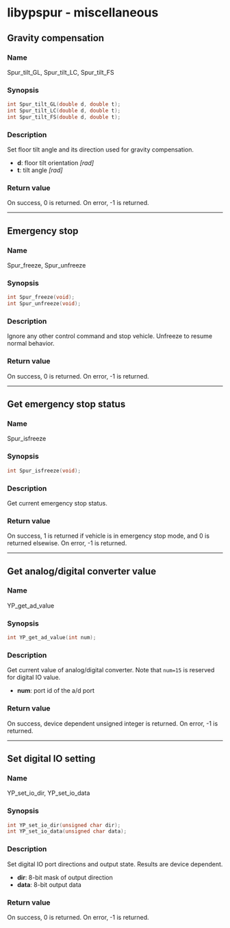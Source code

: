 # libypspur - miscellaneous

## Gravity compensation

### Name

Spur_tilt_GL, Spur_tilt_LC, Spur_tilt_FS

### Synopsis

```c
int Spur_tilt_GL(double d, double t);
int Spur_tilt_LC(double d, double t);
int Spur_tilt_FS(double d, double t);
```

### Description

Set floor tilt angle and its direction used for gravity compensation.

* **d**: floor tilt orientation _[rad]_
* **t**: tilt angle _[rad]_

### Return value

On success, 0 is returned.
On error, -1 is returned.

***

## Emergency stop

### Name

Spur_freeze, Spur_unfreeze

### Synopsis

```c
int Spur_freeze(void);
int Spur_unfreeze(void);
```

### Description

Ignore any other control command and stop vehicle.
Unfreeze to resume normal behavior.

### Return value

On success, 0 is returned.
On error, -1 is returned.

***

## Get emergency stop status

### Name

Spur_isfreeze

### Synopsis

```c
int Spur_isfreeze(void);
```

### Description

Get current emergency stop status.

### Return value

On success, 1 is returned if vehicle is in emergency stop mode, and 0 is returned elsewise.
On error, -1 is returned.

***

## Get analog/digital converter value

### Name

YP_get_ad_value

### Synopsis

```c
int YP_get_ad_value(int num);
```

### Description

Get current value of analog/digital converter.
Note that `num=15` is reserved for digital IO value.

* **num**: port id of the a/d port

### Return value

On success, device dependent unsigned integer is returned.
On error, -1 is returned.

***

## Set digital IO setting

### Name

YP_set_io_dir, YP_set_io_data

### Synopsis

```c
int YP_set_io_dir(unsigned char dir);
int YP_set_io_data(unsigned char data);
```

### Description

Set digital IO port directions and output state.
Results are device dependent.

* **dir**: 8-bit mask of output direction
* **data**: 8-bit output data

### Return value

On success, 0 is returned.
On error, -1 is returned.
